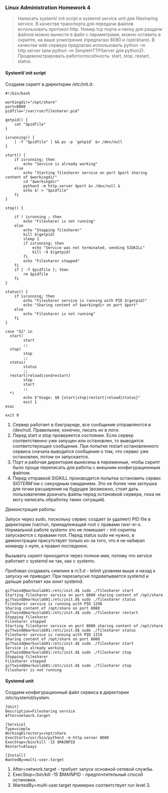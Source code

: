 ### Linux Administration Homework 4

>Написать systemV init script и systemd service unit для filesharing service. В качестве транспорта для передачи файлов использовать протокол http. Номер tcp порта и папку для раздачи файлов можно вынести в файл с параметрами, можно оставить в скрипте, на ваше усмотрение (предлагаю 8080 и /opt/share). В качестве web сервера предлагаю использовать python -m http.server (или python -m SimpleHTTPServer для python2).
Продемонстрировать работоспособность: start, stop, restart, status.

#### SystemV init script

Создаем скрипт в директории /etc/init.d:

```
#!/bin/bash

workingdir="/opt/share"
port=8080
pidfile="/var/run/filesharer.pid"

getpid() {
	cat "$pidfile"
}

isrunning() {
	[ -f "$pidfile" ] && ps -p `getpid` &> /dev/null
}

start() {
	if isrunning; then
		echo "Service is already working"
	else
		echo "Starting filesharer service on port $port sharing content of $workingdir"
		cd "$workingdir"
		python3 -m http.server $port &> /dev/null &
		echo $! > "$pidfile"
	fi		
}

stop() {

	if ! isrunning ; then
		echo "Filesharer is not running"
	else
		echo "Stopping filesharer"
		kill $(getpid)
		sleep 1
		if isrunning; then
			echo "Service was not terminated, sending SIGKILL"
			kill -9 $(getpid)
		fi
		echo "Filesharer stopped"
	fi
	if [ -f $pidfile ]; then
		rm $pidfile
	fi
}

status() {
	if isrunning; then
		echo "Filesharer service is running with PID $(getpid)"
		echo "Sharing content of $workingdir on port $port"
	else
		echo "Filesharer is not running"
	fi
}

case "$1" in
  start)
        start
        ;;
  stop)
        stop
        ;;
  status)
        status
        ;;
  restart|reload|condrestart)
        stop
        start
        ;;
  *)
        echo $"Usage: $0 {start|stop|restart|reload|status}"
        exit 1
esac

exit 0
``` 

1. Сервер работает в бэкграунде, все сообщения отправляются в /dev/null. Правильнее, конечно, писать их в логи.
2. Перед start и stop проверяется состояние. Если сервер соответственно уже запущен или остановлен, то выводится соответствующее сообщение. При попытке restart остановленного сервиса сначала выводится сообщение о том, что сервис уже остановлен, потом он запускается.
3. Порт и рабочая директория вынесены в переменные, чтобы скрипт было проще переписать для работы с внешним конфигурационным файлом.
4. Перед отправкой SIGKILL производится попытка остановить сервис SIGTERM'ом с секундным ожиданием. Это не более чем заглушка для точки расширения на будущее (возможно, стоит дать пользователям докачать файлы перед остановкой сервера, пока не могу написать обработку таких ситуаций).

Демонстрация работы:

Запуск через sudo, поскольку сервис создает (и удаляет) PID file в директории /var/run, принадлежащей root с правами rwxr-xr-x. Нормальной работе systemv это не помешает - init-скрипты запускаются с правами root. Перед status sudo не нужно, в демонстрации присутствует только из-за того, что я не набирал команду с нуля, а правил последнюю.

Вызывать скрипт приходится через полное имя, потому что service работает с systemd не так, как с systemv.

Пробовал создавать симлинк в rc3.d - telinit уровнем выше и назад к запуску не приводит. При перезапуске подхватывается systemd и дальше работает как юнит systemd.

```
giftwind@markuslab01:/etc/init.d$ sudo ./filesharer start
Starting filesharer service on port 8080 sharing content of /opt/share
giftwind@markuslab01:/etc/init.d$ sudo ./filesharer status
Filesharer service is running with PID 1298
Sharing content of /opt/share on port 8080
giftwind@markuslab01:/etc/init.d$ sudo ./filesharer restart
Stopping filesharer
Filesharer stopped
Starting filesharer service on port 8080 sharing content of /opt/share
giftwind@markuslab01:/etc/init.d$ sudo ./filesharer status
Filesharer service is running with PID 1319
Sharing content of /opt/share on port 8080
giftwind@markuslab01:/etc/init.d$ sudo ./filesharer start
Service is already working
giftwind@markuslab01:/etc/init.d$ sudo ./filesharer stop
Stopping filesharer
Filesharer stopped
giftwind@markuslab01:/etc/init.d$ sudo ./filesharer stop
Filesharer is not running
```

#### Systemd unit

Создаем конфигурационный файл сервиса в директории /etc/systemd/system.

```
[Unit]
Description=Filesharing service
After=network.target

[Service]
Type=simple
WorkingDirectory=/opt/share
ExecStart=/usr/bin/python3 -m http.server 8080
ExecStop=/bin/kill -15 $MAINPID
Restart=Always

[Install]
WantedBy=multi-user.target
```
1. After=network.target - требует запуск основной сетевой службы.
2. ExecStop=/bin/kill -15 $MAINPID - предпочтительный способ остановки.
3. WantedBy=multi-user.target примерно соответствует run level 3.




